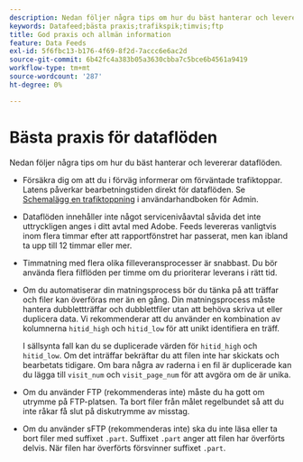 ```yaml
---
description: Nedan följer några tips om hur du bäst hanterar och levererar dataflöden.
keywords: Datafeed;bästa praxis;trafikspik;timvis;ftp
title: God praxis och allmän information
feature: Data Feeds
exl-id: 5f6fbc13-b176-4f69-8f2d-7accc6e6ac2d
source-git-commit: 6b42fc4a383b05a3630cbba7c5bce6b4561a9419
workflow-type: tm+mt
source-wordcount: '287'
ht-degree: 0%

---
```


# Bästa praxis för dataflöden

Nedan följer några tips om hur du bäst hanterar och levererar dataflöden.

* Försäkra dig om att du i förväg informerar om förväntade trafiktoppar. Latens påverkar bearbetningstiden direkt för dataflöden. Se [Schemalägg en trafiktoppning](/help/admin/admin/c-manage-report-suites/c-edit-report-suites/c-traffic-management/t-traffic-schedule-spike.md) i användarhandboken för Admin.

* Dataflöden innehåller inte något servicenivåavtal såvida det inte uttryckligen anges i ditt avtal med Adobe. Feeds levereras vanligtvis inom flera timmar efter att rapportfönstret har passerat, men kan ibland ta upp till 12 timmar eller mer.

* Timmatning med flera olika filleveransprocesser är snabbast. Du bör använda flera filflöden per timme om du prioriterar leverans i rätt tid.

* Om du automatiserar din matningsprocess bör du tänka på att träffar och filer kan överföras mer än en gång. Din matningsprocess måste hantera dubblettträffar och dubblettfiler utan att behöva skriva ut eller duplicera data. Vi rekommenderar att du använder en kombination av kolumnerna `hitid_high` och `hitid_low` för att unikt identifiera en träff.

  I sällsynta fall kan du se duplicerade värden för `hitid_high` och `hitid_low`. Om det inträffar bekräftar du att filen inte har skickats och bearbetats tidigare. Om bara några av raderna i en fil är duplicerade kan du lägga till `visit_num` och `visit_page_num` för att avgöra om de är unika.

* Om du använder FTP (rekommenderas inte) måste du ha gott om utrymme på FTP-platsen. Ta bort filer från målet regelbundet så att du inte råkar få slut på diskutrymme av misstag.

* Om du använder sFTP (rekommenderas inte) ska du inte läsa eller ta bort filer med suffixet `.part`. Suffixet `.part` anger att filen har överförts delvis. När filen har överförts försvinner suffixet `.part`.